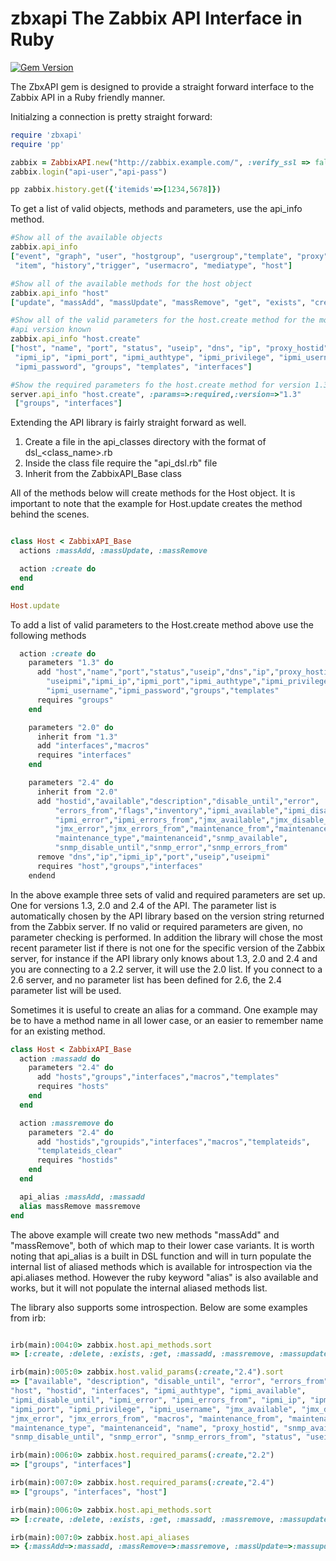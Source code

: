 zbxapi The Zabbix API Interface in Ruby
=======================================
[![Gem Version](https://badge.fury.io/rb/zbxapi.png)](http://badge.fury.io/rb/zbxapi)

The ZbxAPI gem is designed to provide a straight forward interface to the 
Zabbix API in a Ruby friendly manner.

Initialzing a connection is pretty straight forward:
```ruby
require 'zbxapi'
require 'pp'

zabbix = ZabbixAPI.new("http://zabbix.example.com/", :verify_ssl => false, :http_timeout => 300 )
zabbix.login("api-user","api-pass")

pp zabbix.history.get({'itemids'=>[1234,5678]})
```

To get a list of valid objects, methods and parameters, use the api_info method.
```ruby
#Show all of the available objects
zabbix.api_info
["event", "graph", "user", "hostgroup", "usergroup","template", "proxy", "usermedia",
 "item", "history","trigger", "usermacro", "mediatype", "host"]

#Show all of the available methods for the host object
zabbix.api_info "host"
["update", "massAdd", "massUpdate", "massRemove", "get", "exists", "create", "delete"]

#Show all of the valid parameters for the host.create method for the most recent
#api version known
zabbix.api_info "host.create"
["host", "name", "port", "status", "useip", "dns", "ip", "proxy_hostid", "useipmi",
 "ipmi_ip", "ipmi_port", "ipmi_authtype", "ipmi_privilege", "ipmi_username",
 "ipmi_password", "groups", "templates", "interfaces"]

#Show the required parameters fo the host.create method for version 1.3 of the api
server.api_info "host.create", :params=>:required,:version=>"1.3"
 ["groups", "interfaces"]
 ```

Extending the API library is fairly straight forward as well.
1. Create a file in the api_classes directory with the format of dsl_<class_name>.rb
2. Inside the class file require the "api_dsl.rb" file
3. Inherit from the ZabbixAPI_Base class

All of the methods below will create methods for the Host object.  It is important to
note that the example for Host.update creates the method behind the scenes.
```ruby

class Host < ZabbixAPI_Base
  actions :massAdd, :massUpdate, :massRemove

  action :create do
  end
end

Host.update
```

To add a list of valid parameters to the Host.create method above use the following methods
```ruby
  action :create do
    parameters "1.3" do
      add "host","name","port","status","useip","dns","ip","proxy_hostid",
        "useipmi","ipmi_ip","ipmi_port","ipmi_authtype","ipmi_privilege",
        "ipmi_username","ipmi_password","groups","templates"
      requires "groups"
    end

    parameters "2.0" do
      inherit from "1.3"
      add "interfaces","macros"
      requires "interfaces"
    end

    parameters "2.4" do
      inherit from "2.0"
      add "hostid","available","description","disable_until","error",
          "errors_from","flags","inventory","ipmi_available","ipmi_disable_until",
          "ipmi_error","ipmi_errors_from","jmx_available","jmx_disable_until",
          "jmx_error","jmx_errors_from","maintenance_from","maintenance_status",
          "maintenance_type","maintenanceid","snmp_available",
          "snmp_disable_until","snmp_error","snmp_errors_from"
      remove "dns","ip","ipmi_ip","port","useip","useipmi"
      requires "host","groups","interfaces"
    endend
```

In the above example three sets of valid and required parameters are set up.
One for versions 1.3, 2.0 and 2.4 of the API.  The parameter list is
automatically chosen by the API library based on the version string returned
from the Zabbix server.  If no valid or required parameters are given, no
parameter checking is performed.  In addition the library will chose the
most recent parameter list if there is not one for the specific version
of the Zabbix server, for instance if the API library only knows about
1.3, 2.0 and 2.4 and you are connecting to a 2.2 server, it will use the
2.0 list.  If you connect to a 2.6 server, and no parameter list has been
defined for 2.6, the 2.4 parameter list will be used.

Sometimes it is useful to create an alias for a command.  One example may be 
to have a method name in all lower case, or an easier to remember name for an 
existing method.
```ruby
class Host < ZabbixAPI_Base
  action :massadd do
    parameters "2.4" do
      add "hosts","groups","interfaces","macros","templates"
      requires "hosts"
    end
  end

  action :massremove do
    parameters "2.4" do
      add "hostids","groupids","interfaces","macros","templateids",
      "templateids_clear"
      requires "hostids"
    end
  end

  api_alias :massAdd, :massadd
  alias massRemove massremove
end
```

The above example will create two new methods "massAdd" and "massRemove", both of which
map to their lower case variants.  It is worth noting that api_alias is a built in DSL
function and will in turn populate the internal list of aliased methods which is
available for introspection via the api.aliases method.  However the ruby keyword
"alias" is also available and works, but it will not populate the internal aliased
methods list.


The library also supports some introspection.  Below are some examples from irb:
```ruby

irb(main):004:0> zabbix.host.api_methods.sort
=> [:create, :delete, :exists, :get, :massadd, :massremove, :massupdate, :update]

irb(main):005:0> zabbix.host.valid_params(:create,"2.4").sort
=> ["available", "description", "disable_until", "error", "errors_from", "flags",
"host", "hostid", "interfaces", "ipmi_authtype", "ipmi_available",
"ipmi_disable_until", "ipmi_error", "ipmi_errors_from", "ipmi_ip", "ipmi_password",
"ipmi_port", "ipmi_privilege", "ipmi_username", "jmx_available", "jmx_disable_until",
"jmx_error", "jmx_errors_from", "macros", "maintenance_from", "maintenance_status",
"maintenance_type", "maintenanceid", "name", "proxy_hostid", "snmp_available",
"snmp_disable_until", "snmp_error", "snmp_errors_from", "status", "useipmi"]

irb(main):006:0> zabbix.host.required_params(:create,"2.2")
=> ["groups", "interfaces"]

irb(main):007:0> zabbix.host.required_params(:create,"2.4")
=> ["groups", "interfaces", "host"]

irb(main):006:0> zabbix.host.api_methods.sort
=> [:create, :delete, :exists, :get, :massadd, :massremove, :massupdate, :update]

irb(main):007:0> zabbix.host.api_aliases
=> {:massAdd=>:massadd, :massRemove=>:massremove, :massUpdate=>:massupdate}
```
